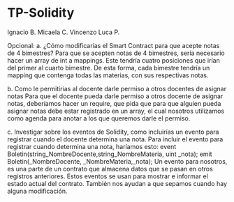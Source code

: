 # TP-Solidity
Ignacio B. Micaela C. Vincenzo Luca P.

Opcional:
a. ¿Cómo modificarías el Smart Contract para que acepte notas de 4 bimestres?
Para que se acepten notas de 4 bimestres, sería necesario hacer un array de int a mappings. Este tendría cuatro posiciones que irían del primer al cuarto bimestre. De esta forma, cada bimestre tendría un mapping que contenga todas las materias, con sus respectivas notas.

b. Como le permitirias al docente darle permiso a otros docentes de asignar notas
Para que el docente pueda darle permiso a otros docente de asignar notas, deberíamos hacer un require, que pida que para que alguien pueda asignar notas debe estar registrado en un array, el cual nosotros utilizamos como agenda para anotar a los que queremos darle el permiso.

c. Investigar sobre los eventos de Solidity, como incluirías un evento para registrar cuando el docente determina una nota.
Para incluir el evento para registrar cuando determina una nota, haríamos esto:
event Boletin(string_NombreDocente,string_NombreMateria, uint _nota);
emit Boletin(_NombreDocente, _NombreMateria,_nota);
Un evento para nosotros, es una parte de un contrato que almacena datos que se pasan en otros registros anteriores. Estos eventos se usan para mostrar e informar el estado actual del contrato. También nos ayudan a que sepamos cuando hay alguna modificación.
